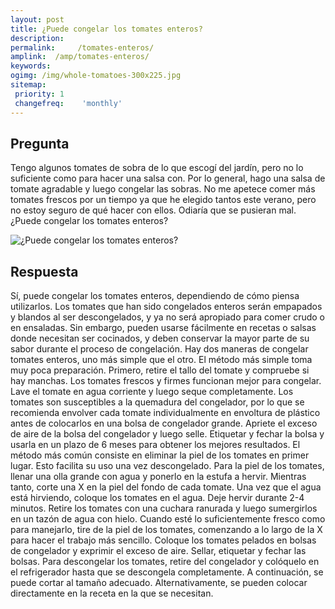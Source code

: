 ```yaml
---
layout: post
title: ¿Puede congelar los tomates enteros?  
description: 
permalink:     /tomates-enteros/
amplink:  /amp/tomates-enteros/
keywords: 
ogimg: /img/whole-tomatoes-300x225.jpg
sitemap:
 priority: 1
 changefreq:    'monthly'
---
```




## Pregunta

Tengo algunos tomates de sobra de lo que escogí del jardín, pero no lo suficiente como para hacer una salsa con. Por lo general, hago una salsa de tomate agradable y luego congelar las sobras. No me apetece comer más tomates frescos por un tiempo ya que he elegido tantos este verano, pero no estoy seguro de qué hacer con ellos. Odiaría que se pusieran mal. ¿Puede congelar los tomates enteros?


![¿Puede congelar los tomates enteros?](https://sepuedecongelar.com/img/whole-tomatoes-300x225.jpg "¿Puede congelar los tomates enteros?" )


## Respuesta

Sí, puede congelar los tomates enteros, dependiendo de cómo piensa utilizarlos. Los tomates que han sido congelados enteros serán empapados y blandos al ser descongelados, y ya no será apropiado para comer crudo o en ensaladas. Sin embargo, pueden usarse fácilmente en recetas o salsas donde necesitan ser cocinados, y deben conservar la mayor parte de su sabor durante el proceso de congelación. Hay dos maneras de congelar tomates enteros, uno más simple que el otro.
El método más simple toma muy poca preparación. Primero, retire el tallo del tomate y compruebe si hay manchas. Los tomates frescos y firmes funcionan mejor para congelar. Lave el tomate en agua corriente y luego seque completamente. Los tomates son susceptibles a la quemadura del congelador, por lo que se recomienda envolver cada tomate individualmente en envoltura de plástico antes de colocarlos en una bolsa de congelador grande. Apriete el exceso de aire de la bolsa del congelador y luego selle. Etiquetar y fechar la bolsa y usarla en un plazo de 6 meses para obtener los mejores resultados.
El método más común consiste en eliminar la piel de los tomates en primer lugar. Esto facilita su uso una vez descongelado. Para la piel de los tomates, llenar una olla grande con agua y ponerlo en la estufa a hervir. Mientras tanto, corte una X en la piel del fondo de cada tomate. Una vez que el agua está hirviendo, coloque los tomates en el agua. Deje hervir durante 2-4 minutos. Retire los tomates con una cuchara ranurada y luego sumergirlos en un tazón de agua con hielo. Cuando esté lo suficientemente fresco como para manejarlo, tire de la piel de los tomates, comenzando a lo largo de la X para hacer el trabajo más sencillo. Coloque los tomates pelados en bolsas de congelador y exprimir el exceso de aire. Sellar, etiquetar y fechar las bolsas.
Para descongelar los tomates, retire del congelador y colóquelo en el refrigerador hasta que se descongela completamente. A continuación, se puede cortar al tamaño adecuado. Alternativamente, se pueden colocar directamente en la receta en la que se necesitan.
